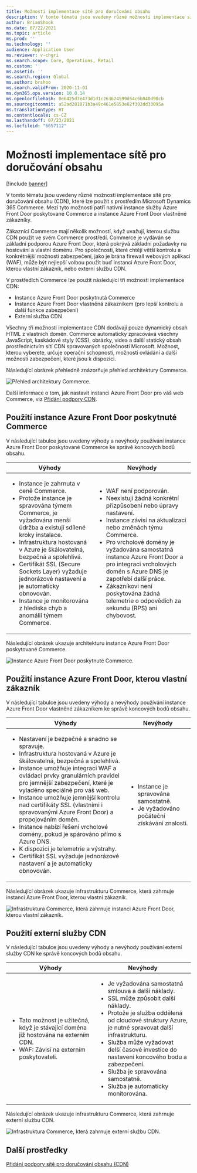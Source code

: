 ```yaml
---
title: Možnosti implementace sítě pro doručování obsahu
description: V tomto tématu jsou uvedeny různé možnosti implementace sítě pro doručování obsahu (CDN), které lze použít s prostředím Microsoft Dynamics 365 Commerce. Mezi tyto možnosti patří nativní instance služby Azure Front Door poskytované Commerce a instance Azure Front Door vlastněné zákazníky.
author: BrianShook
ms.date: 07/22/2021
ms.topic: article
ms.prod: ''
ms.technology: ''
audience: Application User
ms.reviewer: v-chgri
ms.search.scope: Core, Operations, Retail
ms.custom: ''
ms.assetid: ''
ms.search.region: Global
ms.author: brshoo
ms.search.validFrom: 2020-11-01
ms.dyn365.ops.version: 10.0.14
ms.openlocfilehash: 0e6425d7e473d1d1c263624599d54c6b040d90cb
ms.sourcegitcommit: a52ad281071b3a49c461e5853e82f302dd33095a
ms.translationtype: HT
ms.contentlocale: cs-CZ
ms.lasthandoff: 07/23/2021
ms.locfileid: "6657112"
---
```

# <a name="content-delivery-network-implementation-options"></a>Možnosti implementace sítě pro doručování obsahu

[!include [banner](includes/banner.md)]

V tomto tématu jsou uvedeny různé možnosti implementace sítě pro doručování obsahu (CDN), které lze použít s prostředím Microsoft Dynamics 365 Commerce. Mezi tyto možnosti patří nativní instance služby Azure Front Door poskytované Commerce a instance Azure Front Door vlastněné zákazníky.

Zákazníci Commerce mají několik možností, když uvažují, kterou službu CDN použít ve svém Commerce prostředí. Commerce je vydáván se základní podporou Azure Front Door, která pokrývá základní požadavky na hostování a vlastní doménu. Pro společnosti, které chtějí větší kontrolu a konkrétnější možnosti zabezpečení, jako je brána firewall webových aplikací (WAF), může být nejlepší volbou použít buď instanci Azure Front Door, kterou vlastní zákazník, nebo externí službu CDN.

V prostředích Commerce lze použít následující tři možnosti implementace CDN:

- Instance Azure Front Door poskytnutá Commerce
- Instance Azure Front Door vlastněná zákazníkem (pro lepší kontrolu a další funkce zabezpečení)
- Externí služba CDN

Všechny tři možnosti implementace CDN dodávají pouze dynamický obsah HTML z vlastních domén. Commerce automaticky zpracovává všechny JavaScript, kaskádové styly (CSS), obrázky, videa a další statický obsah prostřednictvím sítí CDN spravovaných společností Microsoft. Možnost, kterou vyberete, určuje operační schopnosti, možnosti ovládání a další možnosti zabezpečení, které jsou k dispozici.

Následující obrázek přehledně znázorňuje přehled architektury Commerce.

![Přehled architektury Commerce.](media/Commerce_CDN-Option_ComparisonModels.png)

Další informace o tom, jak nastavit instanci Azure Front Door pro váš web Commerce, viz [Přidání podpory CDN](add-cdn-support.md).

## <a name="use-the-commerce-provided-azure-front-door-instance"></a>Použití instance Azure Front Door poskytnuté Commerce

V následující tabulce jsou uvedeny výhody a nevýhody používání instance Azure Front Door poskytované Commerce ke správě koncových bodů obsahu.

| Výhody | Nevýhody |
|------|------|
| <ul><li>Instance je zahrnuta v ceně Commerce.</li><li>Protože instance je spravována týmem Commerce, je vyžadována menší údržba a existují sdílené kroky instalace.</li><li>Infrastruktura hostovaná v Azure je škálovatelná, bezpečná a spolehlivá.</li><li>Certifikát SSL (Secure Sockets Layer) vyžaduje jednorázové nastavení a je automaticky obnovován.</li><li>Instance je monitorována z hlediska chyb a anomálií týmem Commerce.</li></ul> | <ul><li>WAF není podporován.</li><li>Neexistují žádná konkrétní přizpůsobení nebo úpravy nastavení.</li><li>Instance závisí na aktualizaci nebo změnách týmu Commerce.</li><li>Pro vrcholové domény je vyžadována samostatná instance Azure Front Door a pro integraci vrcholových domén s Azure DNS je zapotřebí další práce.</li><li>Zákazníkovi není poskytována žádná telemetrie o odpovědích za sekundu (RPS) ani chybovost.</li></ul> |

Následující obrázek ukazuje architekturu instance Azure Front Door poskytované Commerce.

![Instance Azure Front Door poskytnuté Commerce.](media/Commerce_CDN-Option_CommerceFrontDoor.png)

## <a name="use-a-customer-owned-azure-front-door-instance"></a>Použití instance Azure Front Door, kterou vlastní zákazník

V následující tabulce jsou uvedeny výhody a nevýhody používání instance Azure Front Door vlastněné zákazníkem ke správě koncových bodů obsahu.

| Výhody | Nevýhody |
|------|------|
| <ul><li>Nastavení je bezpečné a snadno se spravuje.</li><li>Infrastruktura hostovaná v Azure je škálovatelná, bezpečná a spolehlivá.</li><li>Instance umožňuje integraci WAF a ovládací prvky granulárních pravidel pro jemnější zabezpečení, které je vyladěno speciálně pro váš web.</li><li>Instance umožňuje jemnější kontrolu nad certifikáty SSL (vlastními i spravovanými Azure Front Door) a propojováním domén.</li><li>Instance nabízí řešení vrcholové domény, pokud je spárováno přímo s Azure DNS.</li><li>K dispozici je telemetrie a výstrahy.</li><li>Certifikát SSL vyžaduje jednorázové nastavení a je automaticky obnovován.</li></ul> | <ul><li>Instance je spravována samostatně.</li><li>Je vyžadováno počáteční získávání znalostí.</li></ul> |

Následující obrázek ukazuje infrastrukturu Commerce, která zahrnuje instanci Azure Front Door, kterou vlastní zákazník.

![Infrastruktura Commerce, která zahrnuje instanci Azure Front Door, kterou vlastní zákazník.](media/Commerce_CDN-Option_CustomerOwnedAzureFrontDoor.png)

## <a name="use-an-external-cdn-service"></a>Použití externí služby CDN

V následující tabulce jsou uvedeny výhody a nevýhody používání externí služby CDN ke správě koncových bodů obsahu.

| Výhody | Nevýhody |
|------|------|
| <ul><li>Tato možnost je užitečná, když je stávající doména již hostována na externím CDN.</li><li>WAF: Závisí na externím poskytovateli.</li></ul> | <ul><li>Je vyžadována samostatná smlouva a další náklady.</li><li>SSL může způsobit další náklady.</li><li>Protože je služba oddělená od cloudové struktury Azure, je nutné spravovat další infrastrukturu.</li><li>Služba může vyžadovat delší časové investice do nastavení koncového bodu a zabezpečení.</li><li>Služba je spravována samostatně.</li><li>Služba je automaticky monitorována.</li></ul> |

Následující obrázek ukazuje infrastrukturu Commerce, která zahrnuje externí službu CDN.

![Infrastruktura Commerce, která zahrnuje externí službu CDN.](media/Commerce_CDN-Option_ExternalFrontDoor.png)

## <a name="additional-resources"></a>Další prostředky

[Přidání podpory sítě pro doručování obsahu (CDN)](add-cdn-support.md)
